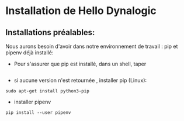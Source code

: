 # Installation de Hello Dynalogic

## Installations préalables:
Nous aurons besoin d'avoir dans notre environnement de travail : pip et pipenv déjà installé:

* Pour s'assurer que pip est installé, dans un shell,  taper 

``` pip --version
```

* si aucune version n'est retournée , installer pip (Linux):

```sudo apt-get install python3-pip```

* installer pipenv

``` pip install --user pipenv ```

